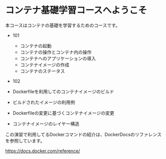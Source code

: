 # コンテナ基礎学習コースへようこそ

本コースはコンテナの基礎を学習するためのコースです。

- 101
  - コンテナの起動
  - コンテナの操作とコンテナ内の操作
  - コンテナへのアプリケーションの導入
  - コンテナイメージの作成
  - コンテナのステータス
  

- 102
 - Dockerfileを利用してのコンテナイメージのビルド
 - ビルドされたイメージの利用例
 - Dockerfileの変更に基づくコンテナイメージの変更
 - コンテナイメージのレイヤー構造
  
この演習で利用してるDockerコマンドの紹介は、DockerDocsのリファレンスを参照しています。

https://docs.docker.com/reference/